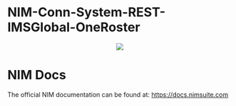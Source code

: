 # NIM-Conn-System-REST-IMSGlobal-OneRoster

<p align="center">
  <img src="https://www.tools4ever.com/wp-content/uploads/2020/12/oneroster-logo.png">
</p>

# NIM Docs
The official NIM documentation can be found at: https://docs.nimsuite.com
